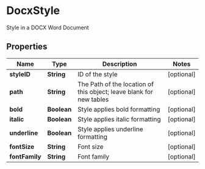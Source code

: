 

# DocxStyle

Style in a DOCX Word Document

## Properties

| Name | Type | Description | Notes |
|------------ | ------------- | ------------- | -------------|
|**styleID** | **String** | ID of the style |  [optional] |
|**path** | **String** | The Path of the location of this object; leave blank for new tables |  [optional] |
|**bold** | **Boolean** | Style applies bold formatting |  [optional] |
|**italic** | **Boolean** | Style applies italic formatting |  [optional] |
|**underline** | **Boolean** | Style applies underline formatting |  [optional] |
|**fontSize** | **String** | Font size |  [optional] |
|**fontFamily** | **String** | Font family |  [optional] |



